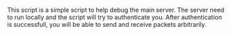 This script is a simple script to help debug the main server. The server need to run locally and the script will try to authenticate you.
After authentication is successfull, you will be able to send and receive packets arbitrarily.
